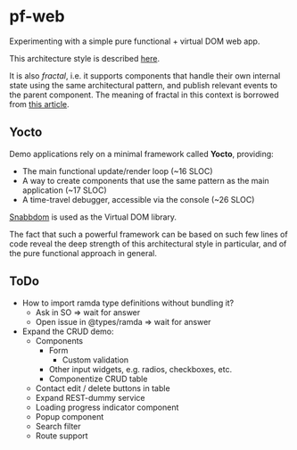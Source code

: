 # pf-web
Experimenting with a simple pure functional + virtual DOM web app.

This architecture style is described
[here](https://github.com/paldepind/functional-frontend-architecture).

It is also _fractal_, i.e. it supports components that handle their own internal state using the same architectural pattern, and publish relevant events to the parent component. The meaning of fractal in this context is borrowed from [this article](http://staltz.com/unidirectional-user-interface-architectures.html).

## Yocto
Demo applications rely on a minimal framework called **Yocto**, providing:
- The main functional update/render loop (~16 SLOC)
- A way to create components that use the same pattern as the main application (~17 SLOC)
- A time-travel debugger, accessible via the console (~26 SLOC)

[Snabbdom](https://github.com/snabbdom/snabbdom) is used as the Virtual DOM library.

The fact that such a powerful framework can be based on such few lines of code reveal the deep strength of this architectural style in particular, and of the pure functional approach in general.

## ToDo
- How to import ramda type definitions without bundling it?
	- Ask in SO => wait for answer
	- Open issue in @types/ramda => wait for answer
- Expand the CRUD demo:
	- Components
		- Form
			- Custom validation
		- Other input widgets, e.g. radios, checkboxes, etc.
		- Componentize CRUD table
	- Contact edit / delete buttons in table
	- Expand REST-dummy service
	- Loading progress indicator component
	- Popup component
	- Search filter
	- Route support
